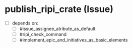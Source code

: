 # publish_ripi_crate (Issue)

- [ ] depends on:
    - [ ] #issue_assignee_atribute_as_default
    - [ ] #ripi_check_command
    - [ ] #implement_epic_and_initiatives_as_basic_elements
